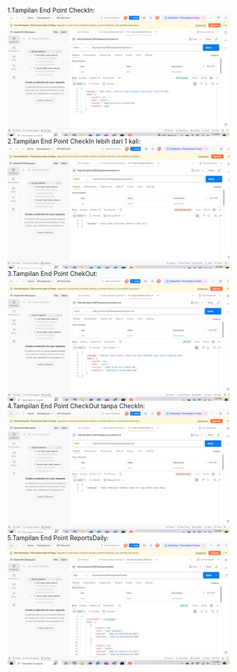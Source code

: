 1.Tampilan End Point CheckIn:
   ![Check In](ss3/checkin1.PNG)
2.Tampilan End Point CheckIn lebih dari 1 kali:
   ![Check In Lebih dari 1x](ss3/checkin2x.PNG)
3.Tampilan End Point ChekOut:
   ![Check Out](ss3/checkout.PNG)
4.Tampilan End Point CheckOut tanpa CheckIn:
   ![Check In Tanpa CheckOut](ss3/checkouttanpacheckin.PNG)
5.Tampilan End Point ReportsDaily:
   ![Reports Daily](ss3/daily.PNG)